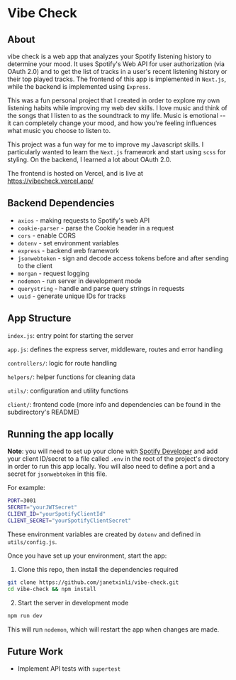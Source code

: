 # Vibe Check

## About
vibe check is a web app that analyzes your Spotify listening history to determine your mood. It uses Spotify's Web API for user authorization (via OAuth 2.0) and to get the list of tracks in a user's recent listening history or their top played tracks. The frontend of this app is implemented in `Next.js`, while the backend is implemented using `Express`.

This was a fun personal project that I created in order to explore my own listening habits while improving my web dev skills. I love music and think of the songs that I listen to as the soundtrack to my life. Music is emotional -- it can completely change your mood, and how you're feeling influences what music you choose to listen to. 

This project was a fun way for me to improve my Javascript skills. I particularly wanted to learn the `Next.js` framework and start using `scss` for styling. On the backend, I learned a lot about OAuth 2.0.

The frontend is hosted on Vercel, and is live at https://vibecheck.vercel.app/

## Backend Dependencies

- `axios` - making requests to Spotify's web API
- `cookie-parser` - parse the Cookie header in a request
- `cors` - enable CORS
- `dotenv` - set environment variables
- `express` - backend web framework
- `jsonwebtoken` - sign and decode access tokens before and after sending to the client
- `morgan` - request logging
- `nodemon` - run server in development mode
- `querystring` - handle and parse query strings in requests
- `uuid` - generate unique IDs for tracks

## App Structure

`index.js`: entry point for starting the server

`app.js`: defines the express server, middleware, routes and error handling

`controllers/`: logic for route handling

`helpers/`: helper functions for cleaning data

`utils/`: configuration and utility functions

`client/`: frontend code (more info and dependencies can be found in the subdirectory's README)

## Running the app locally

**Note**: you will need to set up your clone with [Spotify Developer](https://developer.spotify.com/dashboard/) and add your client ID/secret to a file called `.env` in the root of the project's directory in order to run this app locally. You will also need to define a port and a secret for `jsonwebtoken` in this file.

For example:

```bash
PORT=3001
SECRET="yourJWTSecret"
CLIENT_ID="yourSpotifyClientId"
CLIENT_SECRET="yourSpotifyClientSecret"
```

These environment variables are created by `dotenv` and defined in `utils/config.js`.

Once you have set up your environment, start the app:

1. Clone this repo, then install the dependencies required

```bash
git clone https://github.com/janetxinli/vibe-check.git
cd vibe-check && npm install
```

2. Start the server in development mode

```bash
npm run dev
```

This will run `nodemon`, which will restart the app when changes are made.

## Future Work

- Implement API tests with `supertest`

